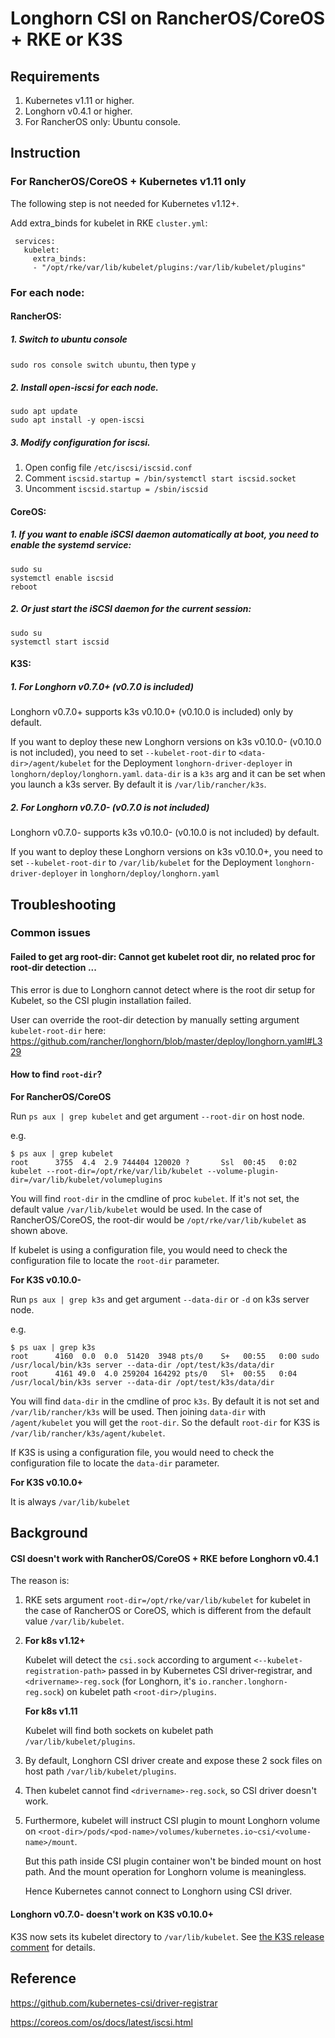 # Longhorn CSI on RancherOS/CoreOS + RKE or K3S

## Requirements
  1. Kubernetes v1.11 or higher.
  2. Longhorn v0.4.1 or higher.
  3. For RancherOS only: Ubuntu console.


## Instruction
### For RancherOS/CoreOS + Kubernetes v1.11 only 
  The following step is not needed for Kubernetes v1.12+.

  Add extra_binds for kubelet in RKE `cluster.yml`:
  ```
   services:
     kubelet:
       extra_binds:
       - "/opt/rke/var/lib/kubelet/plugins:/var/lib/kubelet/plugins" 
   ```
   
### For each node:
#### RancherOS:
  ##### 1. Switch to ubuntu console

  `sudo ros console switch ubuntu`, then type `y`

  ##### 2. Install open-iscsi for each node. 
  ```
  sudo apt update
  sudo apt install -y open-iscsi
  ```
  ##### 3. Modify configuration for iscsi. 
    
  1. Open config file `/etc/iscsi/iscsid.conf`
  2. Comment `iscsid.startup = /bin/systemctl start iscsid.socket`
  3. Uncomment `iscsid.startup = /sbin/iscsid`

#### CoreOS:    

  #####  1. If you want to enable iSCSI daemon automatically at boot, you need to enable the systemd service:

  ```
  sudo su
  systemctl enable iscsid
  reboot
  ```
  
  #####  2. Or just start the iSCSI daemon for the current session:

  ```
  sudo su
  systemctl start iscsid
  ```

#### K3S: 
  ##### 1. For Longhorn v0.7.0+ (v0.7.0 is included)
  Longhorn v0.7.0+ supports k3s v0.10.0+ (v0.10.0 is included) only by default. 
  
  If you want to deploy these new Longhorn versions on k3s v0.10.0- (v0.10.0 is not included), you need to set `--kubelet-root-dir` to `<data-dir>/agent/kubelet` for the Deployment `longhorn-driver-deployer` in `longhorn/deploy/longhorn.yaml`. 
  `data-dir` is a `k3s` arg and it can be set when you launch a k3s server. By default it is `/var/lib/rancher/k3s`.
  
  ##### 2. For Longhorn v0.7.0- (v0.7.0 is not included)
  Longhorn v0.7.0- supports k3s v0.10.0- (v0.10.0 is not included) by default. 
  
  If you want to deploy these Longhorn versions on k3s v0.10.0+, you need to set `--kubelet-root-dir` to `/var/lib/kubelet` for the Deployment `longhorn-driver-deployer` in `longhorn/deploy/longhorn.yaml`

## Troubleshooting
### Common issues
#### Failed to get arg root-dir: Cannot get kubelet root dir, no related proc for root-dir detection ...

This error is due to Longhorn cannot detect where is the root dir setup for Kubelet, so the CSI plugin installation failed.

User can override the root-dir detection by manually setting argument `kubelet-root-dir` here: 
https://github.com/rancher/longhorn/blob/master/deploy/longhorn.yaml#L329

#### How to find `root-dir`?

**For RancherOS/CoreOS**
 
Run `ps aux | grep kubelet` and get argument `--root-dir` on host node. 

e.g.
```
$ ps aux | grep kubelet
root      3755  4.4  2.9 744404 120020 ?       Ssl  00:45   0:02 kubelet --root-dir=/opt/rke/var/lib/kubelet --volume-plugin-dir=/var/lib/kubelet/volumeplugins
```
You will find `root-dir` in the cmdline of proc `kubelet`. If it's not set, the default value `/var/lib/kubelet` would be used. In the case of RancherOS/CoreOS, the root-dir would be `/opt/rke/var/lib/kubelet` as shown above.

If kubelet is using a configuration file, you would need to check the configuration file to locate the `root-dir` parameter.

**For K3S v0.10.0-**

Run `ps aux | grep k3s` and get argument `--data-dir` or `-d` on k3s server node.

e.g.
```
$ ps uax | grep k3s
root      4160  0.0  0.0  51420  3948 pts/0    S+   00:55   0:00 sudo /usr/local/bin/k3s server --data-dir /opt/test/k3s/data/dir
root      4161 49.0  4.0 259204 164292 pts/0   Sl+  00:55   0:04 /usr/local/bin/k3s server --data-dir /opt/test/k3s/data/dir
``` 
You will find `data-dir` in the cmdline of proc `k3s`. By default it is not set and `/var/lib/rancher/k3s` will be used. Then joining `data-dir` with `/agent/kubelet` you will get the `root-dir`. So the default `root-dir` for K3S is `/var/lib/rancher/k3s/agent/kubelet`.

If K3S is using a configuration file, you would need to check the configuration file to locate the `data-dir` parameter.

**For K3S v0.10.0+**

It is always `/var/lib/kubelet`

## Background 
#### CSI doesn't work with RancherOS/CoreOS + RKE before Longhorn v0.4.1 
The reason is:

1. RKE sets argument `root-dir=/opt/rke/var/lib/kubelet` for kubelet in the case of RancherOS or CoreOS, which is different from the default value `/var/lib/kubelet`.
                                                                             
2. **For k8s v1.12+**

     Kubelet will detect the `csi.sock` according to argument `<--kubelet-registration-path>` passed in by Kubernetes CSI driver-registrar, and `<drivername>-reg.sock` (for Longhorn, it's `io.rancher.longhorn-reg.sock`) on kubelet path `<root-dir>/plugins`.
   
   **For k8s v1.11**
   
     Kubelet will find both sockets on kubelet path `/var/lib/kubelet/plugins`.
   
3. By default, Longhorn CSI driver create and expose these 2 sock files on host path `/var/lib/kubelet/plugins`.

4. Then kubelet cannot find `<drivername>-reg.sock`, so CSI driver doesn't work.

5. Furthermore, kubelet will instruct CSI plugin to mount Longhorn volume on `<root-dir>/pods/<pod-name>/volumes/kubernetes.io~csi/<volume-name>/mount`.

   But this path inside CSI plugin container won't be binded mount on host path. And the mount operation for Longhorn volume is meaningless.
   
   Hence Kubernetes cannot connect to Longhorn using CSI driver.
   
#### Longhorn v0.7.0- doesn't work on K3S v0.10.0+
K3S now sets its kubelet directory to `/var/lib/kubelet`. See [the K3S release comment](https://github.com/rancher/k3s/releases/tag/v0.10.0) for details.

## Reference
https://github.com/kubernetes-csi/driver-registrar

https://coreos.com/os/docs/latest/iscsi.html
